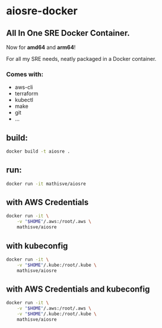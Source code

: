# aiosre-docker
## All In One SRE Docker Container.
Now for **amd64** and **arm64**!

For all my SRE needs, neatly packaged in a Docker container.
### Comes with:
- aws-cli
- terraform
- kubectl
- make
- git
- ...

## build:
```bash
docker build -t aiosre .
```

## run:
```bash
docker run -it mathisve/aiosre
```

## with AWS Credentials

```bash
docker run -it \
    -v "$HOME"/.aws:/root/.aws \
    mathisve/aiosre
```

## with kubeconfig
```bash
docker run -it \
    -v "$HOME"/.kube:/root/.kube \
    mathisve/aiosre
```

## with AWS Credentials and kubeconfig
```bash
docker run -it \
    -v "$HOME"/.aws:/root/.aws \
    -v "$HOME"/.kube:/root/.kube \
    mathisve/aiosre
```